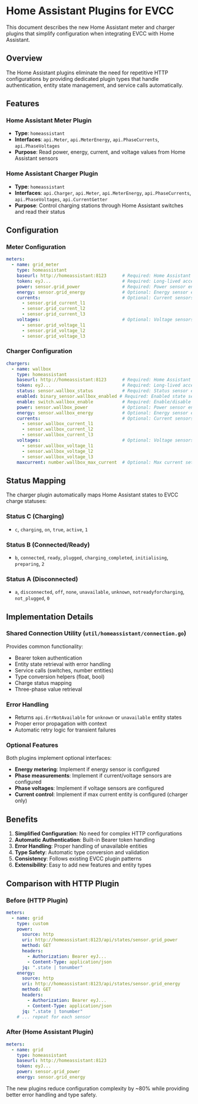 # Home Assistant Plugins for EVCC

This document describes the new Home Assistant meter and charger plugins that simplify configuration when integrating EVCC with Home Assistant.

## Overview

The Home Assistant plugins eliminate the need for repetitive HTTP configurations by providing dedicated plugin types that handle authentication, entity state management, and service calls automatically.

## Features

### Home Assistant Meter Plugin

- **Type**: `homeassistant`
- **Interfaces**: `api.Meter`, `api.MeterEnergy`, `api.PhaseCurrents`, `api.PhaseVoltages`
- **Purpose**: Read power, energy, current, and voltage values from Home Assistant sensors

### Home Assistant Charger Plugin

- **Type**: `homeassistant`
- **Interfaces**: `api.Charger`, `api.Meter`, `api.MeterEnergy`, `api.PhaseCurrents`, `api.PhaseVoltages`, `api.CurrentGetter`
- **Purpose**: Control charging stations through Home Assistant switches and read their status

## Configuration

### Meter Configuration

```yaml
meters:
  - name: grid_meter
    type: homeassistant
    baseurl: http://homeassistant:8123      # Required: Home Assistant base URL
    token: eyJ...                           # Required: Long-lived access token
    power: sensor.grid_power                # Required: Power sensor entity ID
    energy: sensor.grid_energy              # Optional: Energy sensor entity ID
    currents:                               # Optional: Current sensors for L1, L2, L3
      - sensor.grid_current_l1
      - sensor.grid_current_l2
      - sensor.grid_current_l3
    voltages:                               # Optional: Voltage sensors for L1, L2, L3
      - sensor.grid_voltage_l1
      - sensor.grid_voltage_l2
      - sensor.grid_voltage_l3
```

### Charger Configuration

```yaml
chargers:
  - name: wallbox
    type: homeassistant
    baseurl: http://homeassistant:8123      # Required: Home Assistant base URL
    token: eyJ...                           # Required: Long-lived access token
    status: sensor.wallbox_status           # Required: Status sensor entity ID
    enabled: binary_sensor.wallbox_enabled # Required: Enabled state sensor entity ID
    enable: switch.wallbox_enable           # Required: Enable/disable switch entity ID
    power: sensor.wallbox_power             # Optional: Power sensor entity ID
    energy: sensor.wallbox_energy           # Optional: Energy sensor entity ID
    currents:                               # Optional: Current sensors for L1, L2, L3
      - sensor.wallbox_current_l1
      - sensor.wallbox_current_l2
      - sensor.wallbox_current_l3
    voltages:                               # Optional: Voltage sensors for L1, L2, L3
      - sensor.wallbox_voltage_l1
      - sensor.wallbox_voltage_l2
      - sensor.wallbox_voltage_l3
    maxcurrent: number.wallbox_max_current  # Optional: Max current setting entity ID
```

## Status Mapping

The charger plugin automatically maps Home Assistant states to EVCC charge statuses:

### Status C (Charging)
- `c`, `charging`, `on`, `true`, `active`, `1`

### Status B (Connected/Ready)
- `b`, `connected`, `ready`, `plugged`, `charging_completed`, `initialising`, `preparing`, `2`

### Status A (Disconnected)
- `a`, `disconnected`, `off`, `none`, `unavailable`, `unknown`, `notreadyforcharging`, `not_plugged`, `0`

## Implementation Details

### Shared Connection Utility (`util/homeassistant/connection.go`)

Provides common functionality:
- Bearer token authentication
- Entity state retrieval with error handling
- Service calls (switches, number entities)
- Type conversion helpers (float, bool)
- Charge status mapping
- Three-phase value retrieval

### Error Handling

- Returns `api.ErrNotAvailable` for `unknown` or `unavailable` entity states
- Proper error propagation with context
- Automatic retry logic for transient failures

### Optional Features

Both plugins implement optional interfaces:
- **Energy metering**: Implement if energy sensor is configured
- **Phase measurements**: Implement if current/voltage sensors are configured
- **Phase voltages**: Implement if voltage sensors are configured
- **Current control**: Implement if max current entity is configured (charger only)

## Benefits

1. **Simplified Configuration**: No need for complex HTTP configurations
2. **Automatic Authentication**: Built-in Bearer token handling
3. **Error Handling**: Proper handling of unavailable entities
4. **Type Safety**: Automatic type conversion and validation
5. **Consistency**: Follows existing EVCC plugin patterns
6. **Extensibility**: Easy to add new features and entity types

## Comparison with HTTP Plugin

### Before (HTTP Plugin)
```yaml
meters:
  - name: grid
    type: custom
    power:
      source: http
      uri: http://homeassistant:8123/api/states/sensor.grid_power
      method: GET
      headers:
        - Authorization: Bearer eyJ...
        - Content-Type: application/json
      jq: ".state | tonumber"
    energy:
      source: http
      uri: http://homeassistant:8123/api/states/sensor.grid_energy
      method: GET
      headers:
        - Authorization: Bearer eyJ...
        - Content-Type: application/json
      jq: ".state | tonumber"
    # ... repeat for each sensor
```

### After (Home Assistant Plugin)
```yaml
meters:
  - name: grid
    type: homeassistant
    baseurl: http://homeassistant:8123
    token: eyJ...
    power: sensor.grid_power
    energy: sensor.grid_energy
```

The new plugins reduce configuration complexity by ~80% while providing better error handling and type safety.